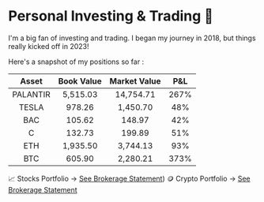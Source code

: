# Personal Investing & Trading 🤑

I'm a big fan of investing and trading. I began my journey in 2018, but things really kicked off in 2023!

Here's a snapshot of my positions so far :

| Asset   | Book Value     | Market Value  | P&L  |  
| :---:  |  :---: |  :---: | :---: |
| PALANTIR   | 5,515.03     | 14,754.71    | 267%  |
| TESLA    | 978.26       | 1,450.70     | 48% |
| BAC    | 105.62    | 148.97    | 42% |
| C    | 132.73      | 199.89    | 51% |
| ETH    | 1,935.50      | 3,744.13    | 93% |
| BTC    | 605.90     | 2,280.21    | 373% |


📈 Stocks Portfolio → [See Brokerage Statement](brokerage_statements/Nov_2024_WealthSimple.pdf))
🪙 Crypto Portfolio → [See Brokerage Statement](brokerage_statements/Nov_2024_Newton.pdf)

